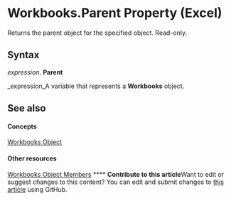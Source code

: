 
# Workbooks.Parent Property (Excel)

Returns the parent object for the specified object. Read-only.


## Syntax

 _expression_. **Parent**

 _expression_A variable that represents a  **Workbooks** object.


## See also


#### Concepts


 [Workbooks Object](f768da57-013a-e652-0f5d-60b03aa4240a.md)
#### Other resources


 [Workbooks Object Members](77e7bb0b-2491-d9ca-56f0-4cc77d146913.md)
****   **Contribute to this article**Want to edit or suggest changes to this content? You can edit and submit changes to  [this article](https://github.com/jhershey00/VBA_Excel_Test/OpenXMLCon/articles/a19b202a-1583-dcc3-ac7e-da457cca558c.md) using GitHub.

